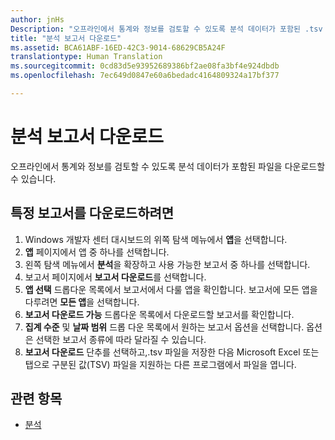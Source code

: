 ```yaml
---
author: jnHs
Description: "오프라인에서 통계와 정보를 검토할 수 있도록 분석 데이터가 포함된 .tsv 파일을 다운로드할 수 있습니다."
title: "분석 보고서 다운로드"
ms.assetid: BCA61ABF-16ED-42C3-9014-68629CB5A24F
translationtype: Human Translation
ms.sourcegitcommit: 0cd83d5e93952689386bf2ae08fa3bf4e924dbdb
ms.openlocfilehash: 7ec649d0847e60a6bedadc4164809324a17bf377

---
```


# 분석 보고서 다운로드


오프라인에서 통계와 정보를 검토할 수 있도록 분석 데이터가 포함된 파일을 다운로드할 수 있습니다.

## 특정 보고서를 다운로드하려면

1.  Windows 개발자 센터 대시보드의 위쪽 탐색 메뉴에서 **앱**을 선택합니다. 
2.  **앱** 페이지에서 앱 중 하나를 선택합니다.
3.  왼쪽 탐색 메뉴에서 **분석**을 확장하고 사용 가능한 보고서 중 하나를 선택합니다.
4.  보고서 페이지에서 **보고서 다운로드**를 선택합니다.
5.  **앱 선택** 드롭다운 목록에서 보고서에서 다룰 앱을 확인합니다. 보고서에 모든 앱을 다루려면 **모든 앱**을 선택합니다.
6.  **보고서 다운로드 가능** 드롭다운 목록에서 다운로드할 보고서를 확인합니다.
7.  **집계 수준** 및 **날짜 범위** 드롭 다운 목록에서 원하는 보고서 옵션을 선택합니다. 옵션은 선택한 보고서 종류에 따라 달라질 수 있습니다.
8.  **보고서 다운로드** 단추를 선택하고,.tsv 파일을 저장한 다음 Microsoft Excel 또는 탭으로 구분된 값(TSV) 파일을 지원하는 다른 프로그램에서 파일을 엽니다.

## 관련 항목
- [분석](analytics.md)



<!--HONumber=Nov16_HO1-->


